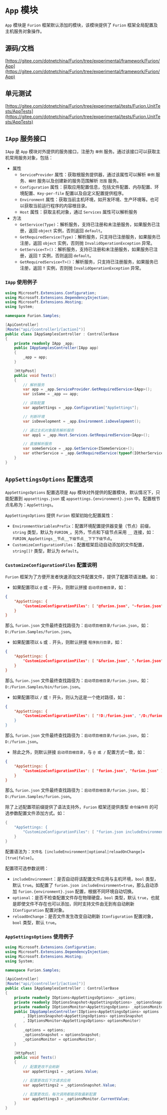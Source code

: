 # `App` 模块

`App` 模块是 `Furion` 框架默认添加的模块，该模块提供了 `Furion` 框架全局配置及主机服务对象操作。

## 源码/文档

[https://gitee.com/dotnetchina/Furion/tree/experimental/framework/Furion/App](https://gitee.com/dotnetchina/Furion/tree/experimental/framework/Furion/App)

## 单元测试

[https://gitee.com/dotnetchina/Furion/tree/experimental/tests/Furion.UnitTests/AppTests](https://gitee.com/dotnetchina/Furion/tree/experimental/tests/Furion.UnitTests/AppTests)

## `IApp` 服务接口

`IApp` 是 `App` 模块对外提供的服务接口，注册为 `单例` 服务。通过该接口可以获取主机常用服务对象，包括：

- 属性
  - `ServiceProvider` 属性：获取根服务提供器，通过该属性可以解析 `单例` 服务、`瞬时` 服务以及创建新的服务范围解析 `范围` 服务。
  - `Configuration` 属性：获取应用配置信息，包括文件配置、内存配置、环境配置、`Key-per-file` 配置以及自定义配置提供程序。
  - `Environment` 属性：获取当前主机环境，如开发环境、生产环境等。也可以获取当前运行程序的内容根目录。
  - `Host` 属性：获取主机对象，通过 `Services` 属性可以解析服务
- 方法
  - `GetService(Type)`：解析服务，支持已注册和未注册服务，如果服务已注册，返回 `object` 实例，否则返回 `default`。
  - `GetRequiredService(Type)`：解析服务，只支持已注册服务，如果服务已注册，返回 `object` 实例，否则抛 `InvalidOperationException` 异常。
  - `GetService<T>()`：解析服务，支持已注册和未注册服务，如果服务已注册，返回 `T` 实例，否则返回 `default`。
  - `GetRequiredService<T>()`：解析服务，只支持已注册服务，如果服务已注册，返回 `T` 实例，否则抛 `InvalidOperationException` 异常。

### `IApp` 使用例子

```cs
using Microsoft.Extensions.Configuration;
using Microsoft.Extensions.DependencyInjection;
using Microsoft.Extensions.Hosting;
using System;

namespace Furion.Samples;

[ApiController]
[Route("api/[controller]/[action]")]
public class IAppSamplesController : ControllerBase
{
    private readonly IApp _app;
    public IAppSamplesController(IApp app)
    {
        _app = app;
    }

    [HttpPost]
    public void Tests()
    {
        // 解析服务
        var app = _app.ServiceProvider.GetRequiredService<IApp>();
        var isSame = _app == app;

        // 读取配置
        var appSettings = _app.Configuration["AppSettings"];

        // 判断环境
        var isDevelopment = _app.Environment.isDevelopment();

        // 通过主机对象服务解析服务
        var app1 = _app.Host.Services.GetRequiredService<IApp>();

        // 直接解析服务
        var someService = _app.GetService<ISomeService>();
        var otherService = _app.GetRequiredService(typeof(IOtherService));
    }
}
```

## `AppSettingsOptions` 配置选项

`AppSettingsOptions` 配置选项是 `App` 模块对外提供的配置模块，默认情况下，只能配置到 `appsettings.json` 或 `appsettings.{environment}.json` 中。配置根节点名称为：`AppSettings`。

`AppSettingsOptions` 提供 `Furion` 框架初始化配置属性：

- `EnvironmentVariablesPrefix`：配置环境配置提供器变量（节点）前缀，`string` 类型，默认为 `FURION_`。另外，节点和下级节点采用 `__` 连接，如：`FURION_AppSettings__节点__下级节点__下下下级节点`。
- `CustomizeConfigurationFiles`：配置框架启动自动添加的文件配置，`string[]?` 类型，默认为 `default`。

### `CustomizeConfigurationFiles` 配置说明

`Furion` 框架为了方便开发者快速添加文件配置文件，提供了配置项语法糖。如：

- 如果配置项以 `@` 或 `~` 开头，则默认拼接 `启动项目根目录`，如：

```json
{
    "AppSettings: {
        "CustomizeConfigurationFiles": [ "@furion.json", "~furion.json" ]
    }
}
```

那么 `furion.json` 文件最终查找路径为：`启动项目根目录/furion.json`，如：`D:/Furion.Samples/furion.json`。

- 如果配置项以 `&` 或 `.` 开头，则默认拼接 `程序执行目录`，如：

```json
{
    "AppSettings: {
        "CustomizeConfigurationFiles": [ "&furion.json", ".furion.json" ]
    }
}
```

那么 `furion.json` 文件最终查找路径为：`启动项目根目录/furion.json`，如：`D:/Furion.Samples/bin/furion.json`。

- 如果配置项以 `/` 或 `!` 开头，则认为这是一个绝对路径，如：

```json
{
    "AppSettings: {
        "CustomizeConfigurationFiles": [ "!D:/furion.json", "/D:/furion.json" ]
    }
}
```

那么 `furion.json` 文件最终查找路径为：`启动项目根目录/furion.json`，如：`D:/furion.json`。

- 除此之外，则默认拼接 `启动项目根目录`，与 `@ 或 /` 配置方式一致，如：

```json
{
    "AppSettings: {
        "CustomizeConfigurationFiles": [ "furion.json", "furion.json" ]
    }
}
```

那么 `furion.json` 文件最终查找路径为：`启动项目根目录/furion.json`，如：`D:/Furion.Samples/furion.json`。

除了上述配置项前缀提供了语法支持外，`Furion` 框架还提供类型 `命令操作符` 的可选参数配置文件添加方式。如：

```cs
{
    "AppSettings: {
        "CustomizeConfigurationFiles": [ "furion.json includeEnvironment=true optional=false reloadOnChange=false" ]
    }
}
```

配置语法为：`文件名 [includeEnvironment|optional|reloadOnChange]=[true|false]`。

配置项可选参数说明：

- `includeEnvironment`：是否自动将该配置文件应用与主机环境，`bool` 类型，默认 `true`。如配置了 `furion.json includeEnvironment=true`，那么自动添加 `furion.{environment}.json` 配置，根据不同环境自动切换。
- `optional`：是否不检查配置文件存在物理硬盘，`bool` 类型，默认 `true`，也就是即使文件不存在也可以添加，同时支持文件由无到有自动刷新 `IConfiguration` 配置对象。
- `reloadOnChange`：是否文件发生改变自动刷新 `IConfiguration` 配置对象，`bool` 类型，默认 `true`。

### `AppSettingsOptions` 使用例子

```cs
using Microsoft.Extensions.Configuration;
using Microsoft.Extensions.DependencyInjection;
using Microsoft.Extensions.Hosting;
using System;

namespace Furion.Samples;

[ApiController]
[Route("api/[controller]/[action]")]
public class IAppSamplesController : ControllerBase
{
    private readonly IOptions<AppSettingsOptions> _options;
    private readonly IOptionsSnapshot<AppSettingsOptions> _optionsSnapshot;
    private readonly IOptionsMonitor<AppSettingsOptions> _optionsMonitor;
    public IAppSamplesController(IOptions<AppSettingsOptions> options
        , IOptionsSnapshot<AppSettingsOptions> optionsSnapshot
        , IOptionsMonitor<AppSettingsOptions> optionsMonitor)
    {
        _options = options;
        _optionsSnapshot = optionsSnapshot;
        _optionsMonitor = optionsMonitor;
    }

    [HttpPost]
    public void Tests()
    {
        // 配置更改不会刷新
        var appSettings1 = _options.Value;

        // 配置更改后下次请求应用
        var appSettings2 = _optionsSnapshot.Value;

        // 配置更改后，每次调用都能获取最新配置
        var appSettings3 = _optionsMonitor.CurrentValue;
    }
}
```